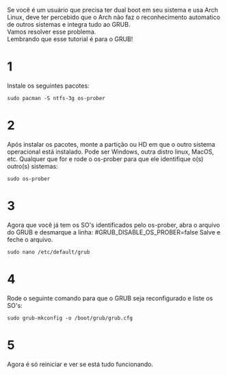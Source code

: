Se você é um usuário que precisa ter dual boot em seu sistema e usa Arch Linux, deve ter percebido que o Arch não faz o reconhecimento automatico de outros sistemas e integra tudo ao GRUB.  
Vamos resolver esse problema.  
Lembrando que esse tutorial é para o GRUB!
# 1
Instale os seguintes pacotes:
```
sudo pacman -S ntfs-3g os-prober
```
# 2
Após instalar os pacotes, monte a partição ou HD em que o outro sistema operacional está instalado. Pode ser Windows, outra distro linux, MacOS, etc. Qualquer que for e rode o os-prober para que ele identifique o(s) outro(s) sistemas:
```
sudo os-prober
```
# 3
Agora que você já tem os SO's identificados pelo os-prober, abra o arquivo do GRUB e desmarque a linha: #GRUB_DISABLE_OS_PROBER=false
Salve e feche o arquivo.
```
sudo nano /etc/default/grub
```
# 4
Rode o seguinte comando para que o GRUB seja reconfigurado e liste os SO's:
```
sudo grub-mkconfig -o /boot/grub/grub.cfg
```
# 5
Agora é só reiniciar e ver se está tudo funcionando.
